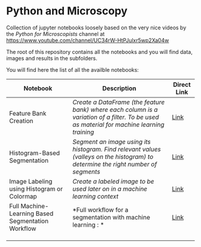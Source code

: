 # Python and Microscopy
 Collection of  jupyter notebooks loosely based on the very nice videos by the *Python for Microscopists* channel at  https://www.youtube.com/channel/UC34rW-HtPJulxr5wp2Xa04w

The root of this repository contains all the notebooks and you will find data, images and results in the subfolders.

You will find here the list of all the availble notebooks:

| Notebook 	| Description 	| Direct Link 	|
|---------------------------------------------------	|--------------------------------------------------------------------------------------------------------------------------------------------	|------------------------------------------------------------------------------------------------------------------------------------------------------------------	|
| Feature Bank Creation 	| *Create a DataFrame (the feature bank) where each column is a variation of a filter. To be used as material for machine learning training* 	| [Link](https://github.com/UniversalBuilder/Python-and-Microscopy/blob/master/Create%20a%20Gabor%20Filter%20Feature%20Bank%20for%20ML.ipynb) 	|
| Histogram-Based Segmentation 	| *Segment an image using its histogram. Find relevant values (valleys on the histogram) to determine the right number of segments* 	| [Link](https://github.com/UniversalBuilder/Python-and-Microscopy/blob/master/Histogram-based%20segmentation.ipynb) 	|
| Image Labeling using Histogram or Colormap 	| *Create a labeled image to be used later on in a machine learning context* 	| [Link](https://github.com/UniversalBuilder/Python-and-Microscopy/blob/master/Label%20an%20Image%20using%20a%20Colormap%20or%20based%20on%20an%20Histogram.ipynb) 	|
| Full Machine-Learning Based Segmentation Workflow 	| *Full workflow for a segmentation with machine learning : * 	| [Link](https://github.com/UniversalBuilder/Python-and-Microscopy/blob/master/Image%20segmentation%20using%20ML.ipynb) 	|
|  	|  	|  	|
|  	|  	|  	|
|  	|  	|  	|
